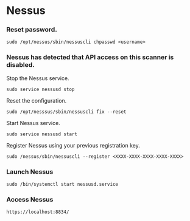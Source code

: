 # Nessus

### Reset password.
```
sudo /opt/nessus/sbin/nessuscli chpasswd <username>
```

### Nessus has detected that API access on this scanner is disabled.
Stop the Nessus service.
```
sudo service nessusd stop
```

Reset the configuration.
```
sudo /opt/nesssus/sbin/nessuscli fix --reset
```

Start Nessus service.
```
sudo service nessusd start
```

Register Nessus using your previous registration key.
```
sudo /nessus/sbin/nessuscli --register <XXXX-XXXX-XXXX-XXXX-XXXX>
```

### Launch Nessus
```
sudo /bin/systemctl start nessusd.service
```

### Access Nessus
```
https://localhost:8834/
```
